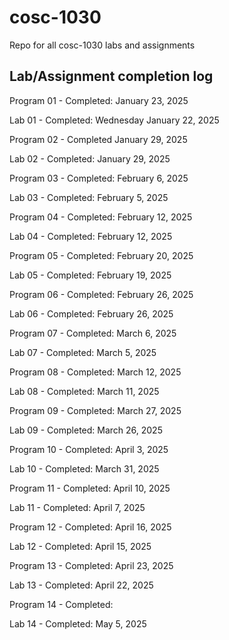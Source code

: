 # cosc-1030
Repo for all cosc-1030 labs and assignments

## Lab/Assignment completion log

Program 01 - Completed: January 23, 2025

Lab 01 - Completed: Wednesday January 22, 2025

Program 02 - Completed January 29, 2025

Lab 02 - Completed: January 29, 2025

Program 03 - Completed: February 6, 2025

Lab 03 - Completed: February 5, 2025

Program 04 - Completed: February 12, 2025

Lab 04 - Completed: February 12, 2025

Program 05 - Completed: February 20, 2025

Lab 05 - Completed: February 19, 2025

Program 06 - Completed: February 26, 2025

Lab 06 - Completed: February 26, 2025

Program 07 - Completed: March 6, 2025

Lab 07 - Completed: March 5, 2025

Program 08 - Completed: March 12, 2025

Lab 08 - Completed: March 11, 2025

Program 09 - Completed: March 27, 2025

Lab 09 - Completed: March 26, 2025

Program 10 - Completed: April 3, 2025

Lab 10 - Completed: March 31, 2025

Program 11 - Completed: April 10, 2025

Lab 11 - Completed: April 7, 2025

Program 12 - Completed: April 16, 2025

Lab 12 - Completed: April 15, 2025

Program 13 - Completed: April 23, 2025

Lab 13 - Completed: April 22, 2025

Program 14 - Completed: 

Lab 14 - Completed: May 5, 2025